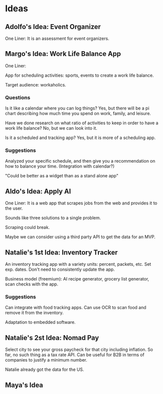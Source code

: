 # Ideas

## Adolfo's Idea: Event Organizer

One Liner: It is an assessment for event organizers.

## Margo's Idea: Work Life Balance App

One Liner:

App for scheduling activities: sports, events to create a work life balance.

Target audience: workaholics.

### Questions

Is it like a calendar where you can log things? Yes, but there will be a pi chart describing how much time you spend on work, family, and leisure.

Have we done research on what ratio of activities to keep in order to have a work life balance? No, but we can look into it.

Is it a scheduled and tracking app? Yes, but it is more of a scheduling app.

### Suggestions

Analyzed your specific schedule, and then give you a recommendation on how to balance your time. (Integration with calendar?)

"Could be better as a widget than as a stand alone app"

## Aldo's Idea: Apply AI

One Liner: It is a web app that scrapes jobs from the web and provides it to the user.

Sounds like three solutions to a single problem. 

Scraping could break.

Maybe we can consider using a third party API to get the data for an MVP.

## Natalie's 1st Idea: Inventory Tracker

An inventory tracking app with a variety units: percent, packets, etc. Set exp. dates. Don't need to consistently update the app.

Business model (freemium): AI recipe generator, grocery list generator, scan checks with the app.

### Suggestions

Can integrate with food tracking apps.
Can use OCR to scan food and remove it from the inventory.

Adaptation to embedded software.

## Natalie's 2st Idea: Nomad Pay

Select city to see your gross paycheck for that city including inflation. So far, no such thing as a tax rate API. Can be useful for B2B in terms of companies to justify a minimum number.

Natalie already got the data for the US.


## Maya's Idea
